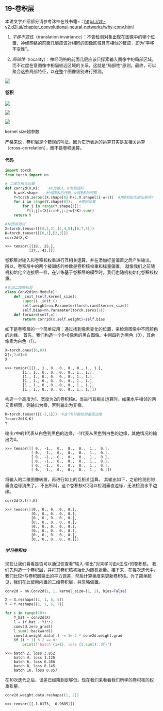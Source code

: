 ## 19-卷积层

本讲文字介绍部分请参考沐神在线书籍~：https://zh-v2.d2l.ai/chapter_convolutional-neural-networks/why-conv.html

1.  _平移不变性_（translation invariance）：不管检测对象出现在图像中的哪个位置，神经网络的前面几层应该对相同的图像区域具有相似的反应，即为“平移不变性”。
    
2.  _局部性_（locality）：神经网络的前面几层应该只探索输入图像中的局部区域，而不过度在意图像中相隔较远区域的关系，这就是“局部性”原则。最终，可以聚合这些局部特征，以在整个图像级别进行预测。

![](https://cdn.jsdelivr.net/gh/HLIX1/pic/lm_ML/202210242124833.png)

#### 卷积

![](https://cdn.jsdelivr.net/gh/HLIX1/pic/lm_ML/202210242129819.png)


![](https://cdn.jsdelivr.net/gh/HLIX1/pic/lm_ML/202210242132465.png)


![](https://cdn.jsdelivr.net/gh/HLIX1/pic/lm_ML/202210242137856.png)

kernel size超参数

严格来说，卷积层是个错误的叫法，因为它所表达的运算其实是互相关运算（cross-correlation），而不是卷积运算。



#### 代码
```python
import torch
from torch import nn

# 二维互相关运算
def corr2d(X,K):    #X为输入，K为核矩阵
    h,w=K.shape    #h得到K的行数，w得到K的列数
    Y=torch.zeros((X.shape[0]-h+1,X.shape[1]-w+1))  #用0初始化输出矩阵Y
    for i in range(Y.shape[0]):   #卷积运算
        for j in range(Y.shape[1]):
          Y[i,j]=(X[i:i+h,j:j+w]*K).sum()
    return Y
```


```python
#样例点测试
X=torch.tensor([[0,1,2],[3,4,5],[6,7,8]])
K=torch.tensor([[0,1],[2,3]])
corr2d(X,K)
```




    >>> tensor([[19., 25.],
         	   [37., 43.]])


卷积层对输入和卷积核权重进行互相关运算，并在添加标量偏置之后产生输出。 所以，卷积层中的两个被训练的参数是卷积核权重和标量偏置。 就像我们之前随机初始化全连接层一样，在训练基于卷积层的模型时，我们也随机初始化卷积核权重。

```python
#实现二维卷积层
class Conv2d(nn.Module):
    def _init_(self,kernel_size):
        super()._init_()
        self.weight=nn.Parameter(torch.rand(kerner_size))
        self.bias=nn.Parameter(torch.zeros(1))
    def forward(self,x):
        return corr2d(x,self.weight)+self.bias 
```

如下是卷积层的一个简单应用：通过找到像素变化的位置，来检测图像中不同颜色的边缘。 首先，我们构造一个6×8像素的黑白图像。中间四列为黑色（0），其余像素为白色（1）。

```python
X=torch.ones((6,8))
X[:,2:6]=0
X
```


    >>> tensor([[1., 1., 0., 0., 0., 0., 1., 1.],
            [1., 1., 0., 0., 0., 0., 1., 1.],
            [1., 1., 0., 0., 0., 0., 1., 1.],
            [1., 1., 0., 0., 0., 0., 1., 1.],
            [1., 1., 0., 0., 0., 0., 1., 1.],
            [1., 1., 0., 0., 0., 0., 1., 1.]])


构造一个高度为1、宽度为2的卷积核`K`。当进行互相关运算时，如果水平相邻的两元素相同，则输出为零，否则输出为非零。

```python
K=torch.tensor([[-1,1]])  #这个K只能检测垂直边缘
Y=corr2d(X,K)
Y
```


输出`Y`中的1代表从白色到黑色的边缘，-1代表从黑色到白色的边缘，其他情况的输出为0。

    >>> tensor([[ 0., -1.,  0.,  0.,  0.,  1.,  0.],
                [ 0., -1.,  0.,  0.,  0.,  1.,  0.],
                [ 0., -1.,  0.,  0.,  0.,  1.,  0.],
                [ 0., -1.,  0.,  0.,  0.,  1.,  0.],
                [ 0., -1.,  0.,  0.,  0.,  1.,  0.],
                [ 0., -1.,  0.,  0.,  0.,  1.,  0.]])


将输入的二维图像转置，再进行如上的互相关运算。 其输出如下，之前检测到的垂直边缘消失了。 不出所料，这个卷积核`K`只可以检测垂直边缘，无法检测水平边缘。

```python
corr2d(X.t(),K)
```


    >>> tensor([[0., 0., 0., 0., 0.],
                [0., 0., 0., 0., 0.],
                [0., 0., 0., 0., 0.],
                [0., 0., 0., 0., 0.],
                [0., 0., 0., 0., 0.],
                [0., 0., 0., 0., 0.],
                [0., 0., 0., 0., 0.],
                [0., 0., 0., 0., 0.]])


##### 学习卷积核

现在让我们看看是否可以通过仅查看“输入-输出”对来学习由`X`生成`Y`的卷积核。 我们先构造一个卷积层，并将其卷积核初始化为随机张量。接下来，在每次迭代中，我们比较`Y`与卷积层输出的平方误差，然后计算梯度来更新卷积核。为了简单起见，我们在此使用内置的二维卷积层，并忽略偏置。

```python
conv2d = nn.Conv2d(1, 1, kernel_size=(1, 2), bias=False)

X = X.reshape((1, 1, 6, 8))
Y = Y.reshape((1, 1, 6, 7))

for i in range(10):
    Y_hat = conv2d(X)
    l = (Y_hat - Y)**2
    conv2d.zero_grad()
    l.sum().backward()
    conv2d.weight.data[:] -= 3e-2 * conv2d.weight.grad
    if (i + 1) % 2 == 0:
        print(f'batch {i+1}, loss {l.sum():.3f}')
```

    >>> batch 2, loss 3.852
        batch 4, loss 1.126
        batch 6, loss 0.386
        batch 8, loss 0.145
        batch 10, loss 0.057

在10次迭代之后，误差已经降到足够低。现在我们来看看我们所学的卷积核的权重张量。

```python
conv2d.weight.data.reshape((1, 2))
```

    >>> tensor([[-1.0173,  0.9685]])
